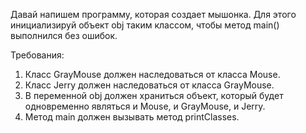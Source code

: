 
Давай напишем программу, которая создает мышонка.
Для этого инициализируй объект obj таким классом, чтобы метод main() выполнился без ошибок.


Требования:
1.	Класс GrayMouse должен наследоваться от класса Mouse.
2.	Класс Jerry должен наследоваться от класса GrayMouse.
3.	В переменной obj должен храниться объект, который будет одновременно являться и Mouse, и GrayMouse, и Jerry.
4.	Метод main должен вызывать метод printClasses.


